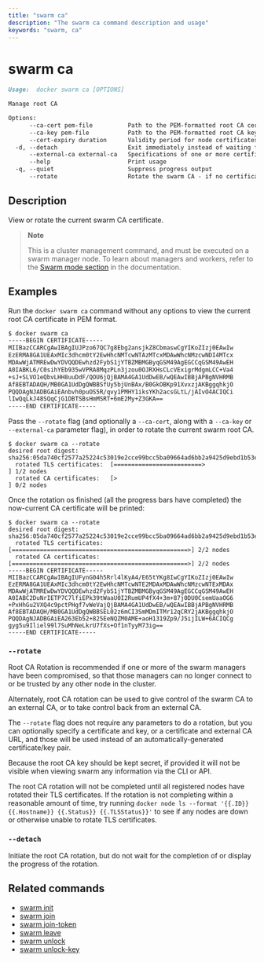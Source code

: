 ```yaml
---
title: "swarm ca"
description: "The swarm ca command description and usage"
keywords: "swarm, ca"
---
```


# swarm ca

```markdown
Usage:	docker swarm ca [OPTIONS]

Manage root CA

Options:
      --ca-cert pem-file          Path to the PEM-formatted root CA certificate to use for the new cluster
      --ca-key pem-file           Path to the PEM-formatted root CA key to use for the new cluster
      --cert-expiry duration      Validity period for node certificates (ns|us|ms|s|m|h) (default 2160h0m0s)
  -d, --detach                    Exit immediately instead of waiting for the root rotation to converge
      --external-ca external-ca   Specifications of one or more certificate signing endpoints
      --help                      Print usage
  -q, --quiet                     Suppress progress output
      --rotate                    Rotate the swarm CA - if no certificate or key are provided, new ones will be generated
```

## Description

View or rotate the current swarm CA certificate.

> **Note**
>
> This is a cluster management command, and must be executed on a swarm
> manager node. To learn about managers and workers, refer to the
> [Swarm mode section](https://docs.docker.com/engine/swarm/) in the
> documentation.

## Examples

Run the `docker swarm ca` command without any options to view the current root CA certificate
in PEM format.

```bash
$ docker swarm ca
-----BEGIN CERTIFICATE-----
MIIBazCCARCgAwIBAgIUJPzo67QC7g8Ebg2ansjkZ8CbmaswCgYIKoZIzj0EAwIw
EzERMA8GA1UEAxMIc3dhcm0tY2EwHhcNMTcwNTAzMTcxMDAwWhcNMzcwNDI4MTcx
MDAwWjATMREwDwYDVQQDEwhzd2FybS1jYTBZMBMGByqGSM49AgEGCCqGSM49AwEH
A0IABKL6/C0sihYEb935wVPRA8MqzPLn3jzou0OJRXHsCLcVExigrMdgmLCC+Va4
+sJ+SLVO1eQbvLHH8uuDdF/QOU6jQjBAMA4GA1UdDwEB/wQEAwIBBjAPBgNVHRMB
Af8EBTADAQH/MB0GA1UdDgQWBBSfUy5bjUnBAx/B0GkOBKp91XvxzjAKBggqhkjO
PQQDAgNJADBGAiEAnbvh0puOS5R/qvy1PMHY1iksYKh2acsGLtL/jAIvO4ACIQCi
lIwQqLkJ48SQqCjG1DBTSBsHmMSRT+6mE2My+Z3GKA==
-----END CERTIFICATE-----
```

Pass the `--rotate` flag (and optionally a `--ca-cert`, along with a `--ca-key` or
`--external-ca` parameter flag), in order to rotate the current swarm root CA.

```
$ docker swarm ca --rotate
desired root digest: sha256:05da740cf2577a25224c53019e2cce99bcc5ba09664ad6bb2a9425d9ebd1b53e
  rotated TLS certificates:  [=========================>                         ] 1/2 nodes
  rotated CA certificates:   [>                                                  ] 0/2 nodes
```

Once the rotation os finished (all the progress bars have completed) the now-current
CA certificate will be printed:

```
$ docker swarm ca --rotate
desired root digest: sha256:05da740cf2577a25224c53019e2cce99bcc5ba09664ad6bb2a9425d9ebd1b53e
  rotated TLS certificates:  [==================================================>] 2/2 nodes
  rotated CA certificates:   [==================================================>] 2/2 nodes
-----BEGIN CERTIFICATE-----
MIIBazCCARCgAwIBAgIUFynG04h5Rrl4lKyA4/E65tYKg8IwCgYIKoZIzj0EAwIw
EzERMA8GA1UEAxMIc3dhcm0tY2EwHhcNMTcwNTE2MDAxMDAwWhcNMzcwNTExMDAx
MDAwWjATMREwDwYDVQQDEwhzd2FybS1jYTBZMBMGByqGSM49AgEGCCqGSM49AwEH
A0IABC2DuNrIETP7C7lfiEPk39tWaaU0I2RumUP4fX4+3m+87j0DU0CsemUaaOG6
+PxHhGu2VXQ4c9pctPHgf7vWeVajQjBAMA4GA1UdDwEB/wQEAwIBBjAPBgNVHRMB
Af8EBTADAQH/MB0GA1UdDgQWBBSEL02z6mCI3SmMDmITMr12qCRY2jAKBggqhkjO
PQQDAgNJADBGAiEA263Eb52+825EeNQZM0AME+aoH1319Zp9/J5ijILW+6ACIQCg
gyg5u9Iliel99l7SuMhNeLkrU7fXs+Of1nTyyM73ig==
-----END CERTIFICATE-----
```

### `--rotate`

Root CA Rotation is recommended if one or more of the swarm managers have been
compromised, so that those managers can no longer connect to or be trusted by
any other node in the cluster.

Alternately, root CA rotation can be used to give control of the swarm CA
to an external CA, or to take control back from an external CA.

The `--rotate` flag does not require any parameters to do a rotation, but you can
optionally specify a certificate and key, or a certificate and external CA URL,
and those will be used instead of an automatically-generated certificate/key pair.

Because the root CA key should be kept secret, if provided it will not be visible
when viewing swarm any information via the CLI or API.

The root CA rotation will not be completed until all registered nodes have
rotated their TLS certificates.  If the rotation is not completing within a
reasonable amount of time, try running
`docker node ls --format '{{.ID}} {{.Hostname}} {{.Status}} {{.TLSStatus}}'` to
see if any nodes are down or otherwise unable to rotate TLS certificates.


### `--detach`

Initiate the root CA rotation, but do not wait for the completion of or display the
progress of the rotation.

## Related commands

* [swarm init](swarm_init.md)
* [swarm join](swarm_join.md)
* [swarm join-token](swarm_join-token.md)
* [swarm leave](swarm_leave.md)
* [swarm unlock](swarm_unlock.md)
* [swarm unlock-key](swarm_unlock-key.md)
